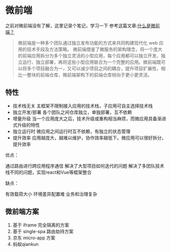# 微前端

之前对微前端没有了解，这里记录个笔记，学习一下
参考这篇文章:[什么是微前端？](https://zhuanlan.zhihu.com/p/458979302)
> 微前端是一种多个团队通过独立发布功能的方式来共同构建现代化 web 应用的技术手段及方法策略。
微前端借鉴了微服务的架构理念，将一个庞大的前端应用拆分为多个独立灵活的小型应用，每个应用都可以独立开发、独立运行、独立部署，再将这些小型应用联合为一个完整的应用。微前端既可以将多个项目融合为一，又可以减少项目之间的耦合，提升项目扩展性，相比一整块的前端仓库，微前端架构下的前端仓库倾向于更小更灵活。

## 特性

* 技术栈无关 主框架不限制接入应用的技术栈，子应用可自主选择技术栈
* 独立开发/部署 各个团队之间仓库独立，单独部署，互不依赖
* 增量升级 当一个应用庞大之后，技术升级或重构相当麻烦，而微应用具备渐进式升级的特性
* 独立运行时 微应用之间运行时互不依赖，有独立的状态管理
* 提升效率 应用越庞大，越难以维护，协作效率越低下。微应用可以很好拆分，提升效率

优点：

通过路由进行跨应用程序通信
解决了大型项目如何迭代的问题
解决了多团队技术栈不同的问题，实现react和Vue等框架整合

缺点：

有效载荷大小
环境差异配置难
业务和治理复杂

## 微前端方案

1. 基于 iframe 完全隔离的方案
2. 基于 single-spa 路由劫持方案
3. 京东 micro-app 方案
4. 蚂蚁qiankun
